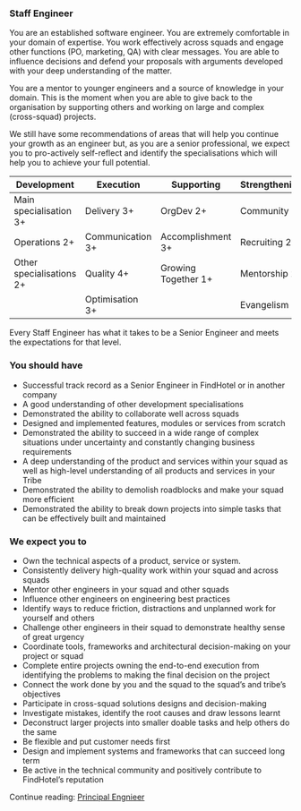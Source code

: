 ### Staff Engineer

You are an established software engineer. You are extremely comfortable in your domain of expertise. You work effectively across squads and engage other functions (PO, marketing, QA) with clear messages. You are able to influence decisions and defend your proposals with arguments developed with your deep understanding of the matter.

You are a mentor to younger engineers and a source of knowledge in your domain. This is the moment when you are able to give back to the organisation by supporting others and working on large and complex (cross-squad) projects.

We still have some recommendations of areas that will help you continue your growth as an engineer but, as you are a senior professional, we expect you to pro-actively self-reflect and identify the specialisations which will help you to achieve your full potential.

| Development | Execution | Supporting | Strengthening |
| --- | --- | --- | --- |
| Main specialisation 3+ | Delivery 3+ | OrgDev 2+ | Community 3+ |
| Operations 2+ | Communication 3+ | Accomplishment 3+ | Recruiting 2+ |
| Other specialisations 2+ | Quality 4+ | Growing Together 1+ | Mentorship 2+ |
| | Optimisation 3+ | | Evangelism 1+ |

Every Staff Engineer has what it takes to be a Senior Engineer and meets the expectations for that level.

### You should have

- Successful track record as a Senior Engineer in FindHotel or in another company
- A good understanding of other development specialisations
- Demonstrated the ability to collaborate well across squads
- Designed and implemented features, modules or services from scratch
- Demonstrated the ability to succeed in a wide range of complex situations under uncertainty and constantly changing business requirements
- A deep understanding of the product and services within your squad as well as high-level understanding of all products and services in your Tribe
- Demonstrated the ability to demolish roadblocks and make your squad more efficient
- Demonstrated the ability to break down projects into simple tasks that can be effectively built and maintained

### We expect you to

- Own the technical aspects of a product, service or system.
- Consistently delivery high-quality work within your squad and across squads
- Mentor other engineers in your squad and other squads
- Influence other engineers on engineering best practices
- Identify ways to reduce friction, distractions and unplanned work for yourself and others
- Challenge other engineers in their squad to demonstrate healthy sense of great urgency
- Coordinate tools, frameworks and architectural decision-making on your project or squad
- Complete entire projects owning the end-to-end execution from identifying the problems to making the final decision on the project
- Connect the work done by you and the squad to the squad’s and tribe’s objectives
- Participate in cross-squad solutions designs and decision-making
- Investigate mistakes, identify the root causes and draw lessons learnt 
- Deconstruct larger projects into smaller doable tasks and help others do the same
- Be flexible and put customer needs first
- Design and implement systems and frameworks that can succeed long term
- Be active in the technical community and positively contribute to FindHotel’s reputation

Continue reading: [Principal Engnieer](principal_engineer.md)
